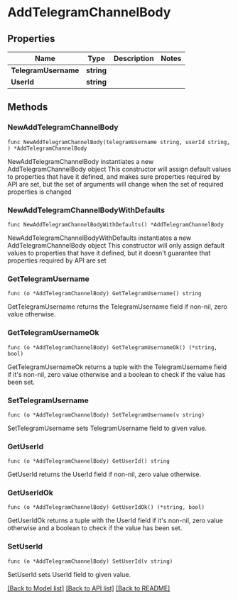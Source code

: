 # AddTelegramChannelBody

## Properties

Name | Type | Description | Notes
------------ | ------------- | ------------- | -------------
**TelegramUsername** | **string** |  | 
**UserId** | **string** |  | 

## Methods

### NewAddTelegramChannelBody

`func NewAddTelegramChannelBody(telegramUsername string, userId string, ) *AddTelegramChannelBody`

NewAddTelegramChannelBody instantiates a new AddTelegramChannelBody object
This constructor will assign default values to properties that have it defined,
and makes sure properties required by API are set, but the set of arguments
will change when the set of required properties is changed

### NewAddTelegramChannelBodyWithDefaults

`func NewAddTelegramChannelBodyWithDefaults() *AddTelegramChannelBody`

NewAddTelegramChannelBodyWithDefaults instantiates a new AddTelegramChannelBody object
This constructor will only assign default values to properties that have it defined,
but it doesn't guarantee that properties required by API are set

### GetTelegramUsername

`func (o *AddTelegramChannelBody) GetTelegramUsername() string`

GetTelegramUsername returns the TelegramUsername field if non-nil, zero value otherwise.

### GetTelegramUsernameOk

`func (o *AddTelegramChannelBody) GetTelegramUsernameOk() (*string, bool)`

GetTelegramUsernameOk returns a tuple with the TelegramUsername field if it's non-nil, zero value otherwise
and a boolean to check if the value has been set.

### SetTelegramUsername

`func (o *AddTelegramChannelBody) SetTelegramUsername(v string)`

SetTelegramUsername sets TelegramUsername field to given value.


### GetUserId

`func (o *AddTelegramChannelBody) GetUserId() string`

GetUserId returns the UserId field if non-nil, zero value otherwise.

### GetUserIdOk

`func (o *AddTelegramChannelBody) GetUserIdOk() (*string, bool)`

GetUserIdOk returns a tuple with the UserId field if it's non-nil, zero value otherwise
and a boolean to check if the value has been set.

### SetUserId

`func (o *AddTelegramChannelBody) SetUserId(v string)`

SetUserId sets UserId field to given value.



[[Back to Model list]](../README.md#documentation-for-models) [[Back to API list]](../README.md#documentation-for-api-endpoints) [[Back to README]](../README.md)


